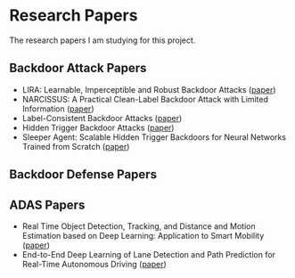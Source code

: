 # Research Papers

The research papers I am studying for this project.

## Backdoor Attack Papers

- LIRA: Learnable, Imperceptible and Robust Backdoor Attacks (<a href="https://openaccess.thecvf.com/content/ICCV2021/papers/Doan_LIRA_Learnable_Imperceptible_and_Robust_Backdoor_Attacks_ICCV_2021_paper.pdf">paper</a>)
- NARCISSUS: A Practical Clean-Label Backdoor
Attack with Limited Information (<a href="https://arxiv.org/pdf/2204.05255.pdf">paper</a>)
- Label-Consistent Backdoor Attacks (<a href="https://arxiv.org/pdf/1912.02771.pdf">paper</a>)
- Hidden Trigger Backdoor Attacks (<a href="https://arxiv.org/pdf/1910.00033.pdf">paper</a>)
- Sleeper Agent: Scalable Hidden Trigger Backdoors for Neural Networks Trained from Scratch (<a href="https://arxiv.org/pdf/2106.08970.pdf">paper</a>)

## Backdoor Defense Papers

## ADAS Papers

- Real Time Object Detection, Tracking, and Distance
and Motion Estimation based on Deep Learning:
Application to Smart Mobility (<a href="https://ieeexplore.ieee.org/stamp/stamp.jsp?tp=&arnumber=8806222">paper</a>)
- End-to-End Deep Learning of Lane Detection and
Path Prediction for Real-Time Autonomous Driving (<a href="https://arxiv.org/pdf/2102.04738.pdf">paper</a>)